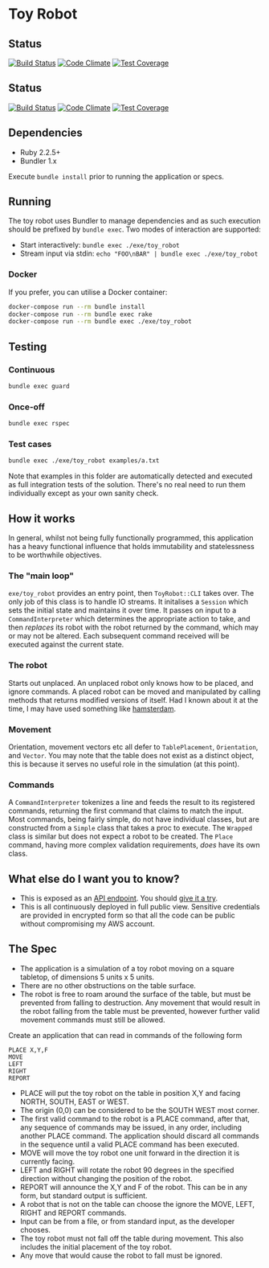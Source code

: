 # Toy Robot

## Status

[![Build Status](https://travis-ci.org/bentheax/toy_robot.svg?branch=master)](https://travis-ci.org/bentheax/toy_robot)
[![Code Climate](https://codeclimate.com/github/bentheax/toy_robot/badges/gpa.svg)](https://codeclimate.com/github/bentheax/toy_robot)
[![Test Coverage](https://codeclimate.com/github/bentheax/toy_robot/badges/coverage.svg)](https://codeclimate.com/github/bentheax/toy_robot/coverage)

## Status

[![Build Status](https://travis-ci.org/bentheax/toy_robot.svg?branch=master)](https://travis-ci.org/bentheax/toy_robot)
[![Code Climate](https://codeclimate.com/github/bentheax/toy_robot/badges/gpa.svg)](https://codeclimate.com/github/bentheax/toy_robot)
[![Test Coverage](https://codeclimate.com/github/bentheax/toy_robot/badges/coverage.svg)](https://codeclimate.com/github/bentheax/toy_robot/coverage)

## Dependencies

- Ruby 2.2.5+
- Bundler 1.x

Execute `bundle install` prior to running the application or specs.

## Running

The toy robot uses Bundler to manage dependencies and as such execution should
be prefixed by `bundle exec`. Two modes of interaction are supported:

- Start interactively: `bundle exec ./exe/toy_robot`
- Stream input via stdin: `echo "FOO\nBAR" | bundle exec ./exe/toy_robot`

### Docker

If you prefer, you can utilise a Docker container:

```sh
docker-compose run --rm bundle install
docker-compose run --rm bundle exec rake
docker-compose run --rm bundle exec ./exe/toy_robot
```

## Testing

### Continuous

```sh
bundle exec guard
```

### Once-off

```sh
bundle exec rspec
```

### Test cases

```sh
bundle exec ./exe/toy_robot examples/a.txt
```

Note that examples in this folder are automatically detected and executed as
full integration tests of the solution. There's no real need to run them
individually except as your own sanity check.

## How it works

In general, whilst not being fully functionally programmed, this application has
a heavy functional influence that holds immutability and statelessness to be
worthwhile objectives.

### The "main loop"

`exe/toy_robot` provides an entry point, then `ToyRobot::CLI` takes over. The
only job of this class is to handle IO streams. It initalises a `Session` which
sets the initial state and maintains it over time. It passes on input to a
`CommandInterpreter` which determines the appropriate action to take, and then
_replaces_ its robot with the robot returned by the command, which may or may
not be altered. Each subsequent command received will be executed against the
current state.

### The robot

Starts out unplaced. An unplaced robot only knows how to be placed, and ignore
commands. A placed robot can be moved and manipulated by calling methods that
returns modified versions of itself. Had I known about it at the time, I may
have used something like
[hamsterdam](https://github.com/atomicobject/hamsterdam).

### Movement

Orientation, movement vectors etc all defer to `TablePlacement`, `Orientation`,
and `Vector`. You may note that the table does not exist as a distinct object,
this is because it serves no useful role in the simulation (at this point).

### Commands

A `CommandInterpreter` tokenizes a line and feeds the result to its registered
commands, returning the first command that claims to match the input. Most
commands, being fairly simple, do not have individual classes, but are
constructed from a `Simple` class that takes a proc to execute. The `Wrapped`
class is similar but does not expect a robot to be created. The `Place` command,
having more complex validation requirements, _does_ have its own class.

## What else do I want you to know?

- This is exposed as an [API endpoint](https://github.com/bentheax/toy_robot_api). You should [give it a try](http://petstore.swagger.io/?url=https://toy-robot-api.pickaxe.me/assets/swagger.yaml#/default).
- This is all continuously deployed in full public view. Sensitive credentials are provided in encrypted form so that all the code can be public without compromising my AWS account.

## The Spec

- The application is a simulation of a toy robot moving on a square tabletop, of dimensions 5 units x 5 units.
- There are no other obstructions on the table surface.
- The robot is free to roam around the surface of the table, but must be prevented from falling to destruction. Any movement
that would result in the robot falling from the table must be prevented, however further valid movement commands must still
be allowed.

Create an application that can read in commands of the following form

    PLACE X,Y,F
    MOVE
    LEFT
    RIGHT
    REPORT

- PLACE will put the toy robot on the table in position X,Y and facing NORTH, SOUTH, EAST or WEST.
- The origin (0,0) can be considered to be the SOUTH WEST most corner.
- The first valid command to the robot is a PLACE command, after that, any sequence of commands may be issued, in any order, including another PLACE command. The application should discard all commands in the sequence until a valid PLACE command has been executed.
- MOVE will move the toy robot one unit forward in the direction it is currently facing.
- LEFT and RIGHT will rotate the robot 90 degrees in the specified direction without changing the position of the robot.
- REPORT will announce the X,Y and F of the robot. This can be in any form, but standard output is sufficient.
- A robot that is not on the table can choose the ignore the MOVE, LEFT, RIGHT and REPORT commands.
- Input can be from a file, or from standard input, as the developer chooses.
- The toy robot must not fall off the table during movement. This also includes the initial placement of the toy robot.
- Any move that would cause the robot to fall must be ignored.
